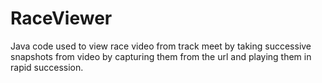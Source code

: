 # RaceViewer
Java code used to view race video from track meet by taking successive snapshots from video by capturing 
them from the url and playing them in rapid succession. 
